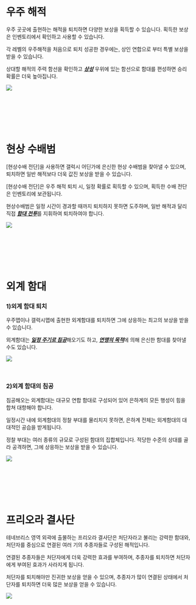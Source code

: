 # 우주 해적

 우주 곳곳에 출현하는 해적을 퇴치하면 다양한 보상을 획득할 수 있습니다. 획득한 보상은 인벤토리에서 확인하고 사용할 수 있습니다.

각 레벨의 우주해적을 처음으로 퇴치 성공한 경우에는, 상인 연합으로 부터 특별 보상을 받을 수 있습니다.

상대할 해적의 주력 함선을 확인하고 [***<u>상성</u>***](kor/201normalship#함선-상성-관계) 우위에 있는 함선으로 함대를 편성하면 승리 확률은 더욱 높아집니다.

![](http://d3bbxo4nelobc3.cloudfront.net/html/img/help/502_001pirate.jpg)

<br>

<br>

<br>

<br>

<br>

# 현상 수배범

 [현상수배 전단]을 사용하면 갤럭시 어딘가에 은신한 현상 수배범을 찾아낼 수 있으며, 퇴치하면 일반 해적보다 더욱 값진 보상을 받을 수 있습니다.

[현상수배 전단]은 우주 해적 퇴치 시, 일정 확률로 획득할 수 있으며, 획득한 수배 전단은 인벤토리에 보관됩니다.

현상수배범은 일정 시간이 경과할 때까지 퇴치하지 못하면 도주하며, 일반 해적과 달리 직접 [***<u>함대 전투</u>***](kor/503fleetbattle#함대전)를 지휘하여 퇴치하여야 합니다.

![](http://d3bbxo4nelobc3.cloudfront.net/html/img/help/502_002bounty.jpg)

<br>

<br>

<br>

<br>

<br>

# 외계 함대

### 1)외계 함대 퇴치

 우주맵이나 갤럭시맵에 출현한 외계함대를 퇴치하면 그에 상응하는 최고의 보상을 받을 수 있습니다.

외계함대는 [***<u>일정 주기로 침공</u>***](kor/701regularevent#외계-함대-침공-이벤트)해오기도 하고, [***<u>연맹의 목적</u>***](kor/604fedastronest#외계-함대-스캔)에 의해 은신한 함대를 찾아낼 수도 있습니다.

![](http://d3bbxo4nelobc3.cloudfront.net/html/img/help/502_003alien.jpg)

<br>

### 2)외계 함대의 침공

 침공해오는 외계함대는 대규모 연합 함대로 구성되어 있어 은하계의 모든 행성이 힘을 합쳐 대항해야 합니다.

일정시간 내에 외계함대의 정찰 부대를 물리치지 못하면, 은하계 전체는 외계함대의 대대적인 공습을 받게됩니다.

정찰 부대는 여러 종류의 규모로 구성된 함대의 집합체입니다. 적당한 수준의 상대를 골라 공격하면, 그에 상응하는 보상을 받을 수 있습니다.

![](http://d3bbxo4nelobc3.cloudfront.net/html/img/help/502_004alienmain.jpg)

<br>

<br>

<br>

<br>

<br>

# 프리오라 결사단

테네브리스 영역 외곽에 출몰하는 프리오라 결사단은 처단자라고 불리는 강력한 함대와, 처단자를 중심으로 연결된 여러 기의 추종자들로 구성된 해적입니다.

연결된 추종자들은 처단자에게 더욱 강력한 효과를 부여하며, 추종자를 퇴치하면 처단자에게 부여된 효과가 사라지게 됩니다.

처단자를 퇴치해야만 진귀한 보상을 얻을 수 있으며, 추종자가 많이 연결된 상태에서 처단자를 퇴치하면 더욱 많은 보상을 얻을 수 있습니다.

![](https://d3bbxo4nelobc3.cloudfront.net/html/img/help/502_005.jpg)


